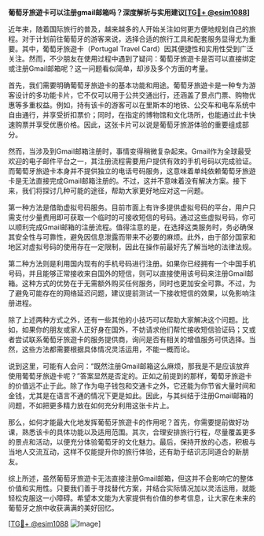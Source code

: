 **葡萄牙旅遊卡可以注册gmail邮箱吗？深度解析与实用建议[[TG💪+ @esim1088](https://t.me/s/esim1088)]**

近年来，随着国际旅行的普及，越来越多的人开始关注如何更方便地规划自己的旅程。对于计划前往葡萄牙的游客来说，选择合适的旅行工具和配套服务显得尤为重要。其中，葡萄牙旅遊卡（Portugal Travel Card）因其便捷性和实用性受到广泛关注。然而，不少朋友在使用过程中遇到了疑问：葡萄牙旅遊卡是否可以直接绑定或注册Gmail邮箱呢？这一问题看似简单，却涉及多个方面的考量。

首先，我们需要明确葡萄牙旅遊卡的基本功能和用途。葡萄牙旅遊卡是一种专为游客设计的多功能卡片，它不仅可以用于公共交通出行，还涵盖了景点门票、购物优惠等多重权益。例如，持有该卡的游客可以在里斯本的地铁、公交车和电车系统中自由通行，并享受折扣票价；同时，在指定的博物馆和文化场所，也能通过此卡快速购票并享受优惠价格。因此，这张卡片可以说是葡萄牙旅游体验的重要组成部分。

然而，当涉及到Gmail邮箱注册时，事情变得稍微复杂起来。Gmail作为全球最受欢迎的电子邮件平台之一，其注册流程需要用户提供有效的手机号码以完成验证。而葡萄牙旅遊卡本身并不提供独立的电话号码服务，这意味着单纯依赖葡萄牙旅遊卡是无法直接完成Gmail邮箱注册的。不过，这并不意味着没有解决方案。接下来，我们将探讨几种可能的途径，帮助大家更好地应对这一问题。

第一种方法是借助虚拟号码服务。目前市面上有许多提供虚拟号码的平台，用户只需支付少量费用即可获取一个临时的可接收短信的号码。通过这些虚拟号码，你可以顺利完成Gmail邮箱的注册流程。值得注意的是，在选择这类服务时，务必确保其安全性与可靠性，避免因信息泄露而带来不必要的麻烦。此外，由于部分国家和地区对虚拟号码的使用存在一定限制，因此在操作前最好先了解当地的法律法规。

第二种方法则是利用国内现有的手机号码进行注册。如果你已经拥有一个中国手机号码，并且能够正常接收来自国外的短信，则可以直接使用该号码来注册Gmail邮箱。这种方式的优势在于无需额外购买任何服务，同时也更加安全可靠。不过，为了避免可能存在的网络延迟问题，建议提前测试一下接收短信的效果，以免影响注册进程。

除了上述两种方式之外，还有一些其他的小技巧可以帮助大家解决这个问题。比如，如果你的朋友或家人正好身在国外，不妨请求他们帮忙接收短信验证码；又或者尝试联系葡萄牙旅遊卡的服务提供商，询问是否有相关的增值服务可供选择。当然，这些方法都需要根据具体情况灵活运用，不能一概而论。

说到这里，可能有人会问：“既然注册Gmail邮箱这么麻烦，那我是不是应该放弃使用葡萄牙旅遊卡呢？”答案显然是否定的。正如之前提到的那样，葡萄牙旅遊卡的价值远不止于此。除了作为电子钱包和交通卡之外，它还能为你节省大量时间和金钱，尤其是在语言不通的情况下更是如此。因此，与其纠结于注册Gmail邮箱的问题，不如把更多精力放在如何充分利用这张卡片上。

那么，如何才能最大化地发挥葡萄牙旅遊卡的作用呢？首先，你需要提前做好功课，熟悉该卡的具体功能以及适用范围。其次，合理安排旅行行程，尽量覆盖更多的景点和活动，以便充分体验葡萄牙的文化魅力。最后，保持开放的心态，积极与当地人交流互动，这样不仅能提升你的旅行体验，还有助于结识志同道合的新朋友。

综上所述，虽然葡萄牙旅遊卡无法直接注册Gmail邮箱，但这并不会影响它的整体价值和实用性。只要我们善于寻找替代方案，并结合实际情况加以灵活运用，就能轻松克服这一小障碍。希望本文能为大家提供有价值的参考信息，让大家在未来的葡萄牙之旅中收获满满的美好回忆。

[[TG💪+ @esim1088](https://t.me/s/esim1088) ![Image](https://i.postimg.cc/4NQfJmqS/Snipaste-2025-05-13-00-14-12.png)]